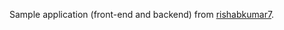 Sample application (front-end and backend) from [rishabkumar7](https://github.com/rishabkumar7/devops-qr-code/tree/main). 

